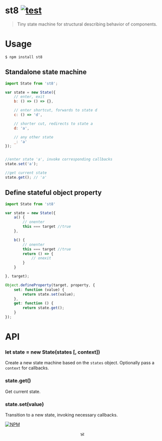# st8 [![test](https://github.com/dy/st8/actions/workflows/test.yml/badge.svg)](https://github.com/dy/st8/actions/workflows/test.yml)

> Tiny state machine for structural describing behavior of components.


# Usage

```
$ npm install st8
```

## Standalone state machine

```js
import State from 'st8';

var state = new State({
	// enter, exit
	b: () => () => {},

	// enter shortcut, forwards to state d
	c: () => 'd',

	// shorter cut, redirects to state a
	d: 'a',

	// any other state
	_: 'a'
});


//enter state 'a', invoke corresponding callbacks
state.set('a');

//get current state
state.get(); // 'a'
```

## Define stateful object property

```js
import State from 'st8'

var state = new State({
	a() {
		// onenter
		this === target //true
	},

	b() {
		// onenter
		this === target //true
		return () => {
			// onexit
		}
	}

}, target);

Object.defineProperty(target, property, {
	set: function (value) {
		return state.set(value);
	},
	get: function () {
		return state.get();
	}
});
```

# API

### let state = new State(states [, context])

Create a new state machine based on the `states` object. Optionally pass a `context` for callbacks.

### state.get()

Get current state.


### state.set(value)

Transition to a new state, invoking necessary callbacks.


[![NPM](https://nodei.co/npm/st8.png?downloads=true&downloadRank=true&stars=true)](https://nodei.co/npm/st8/)


<p align="center">🕉<p>
